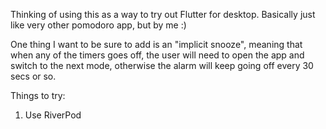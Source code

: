 Thinking of using this as a way to try out Flutter for desktop. Basically just like very other pomodoro app, but by me :)

One thing I want to be sure to add is an "implicit snooze", meaning that when any of the timers goes off, the user will need to open the app and switch to the next mode, otherwise the alarm will keep going off every 30 secs or so.

Things to try:
1. Use RiverPod
